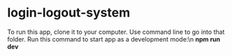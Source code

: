 # login-logout-system
To run this app, clone it to your computer. Use command line to go into that folder. Run this command to start app as a development mode:\n
**npm run dev**
